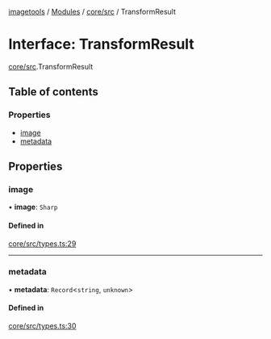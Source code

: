 [imagetools](../README.md) / [Modules](../modules.md) / [core/src](../modules/core_src.md) / TransformResult

# Interface: TransformResult

[core/src](../modules/core_src.md).TransformResult

## Table of contents

### Properties

- [image](core_src.TransformResult.md#image)
- [metadata](core_src.TransformResult.md#metadata)

## Properties

### image

• **image**: `Sharp`

#### Defined in

[core/src/types.ts:29](https://github.com/JonasKruckenberg/imagetools/blob/0016446/packages/core/src/types.ts#L29)

___

### metadata

• **metadata**: `Record`<`string`, `unknown`\>

#### Defined in

[core/src/types.ts:30](https://github.com/JonasKruckenberg/imagetools/blob/0016446/packages/core/src/types.ts#L30)
